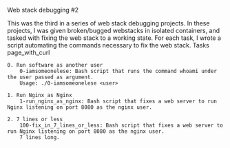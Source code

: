 Web stack debugging #2

This was the third in a series of web stack debugging projects. In these projects, I was given broken/bugged webstacks in isolated containers, and tasked with fixing the web stack to a working state. For each task, I wrote a script automating the commands necessary to fix the web stack.
Tasks page_with_curl

    0. Run software as another user
        0-iamsomeonelese: Bash script that runs the command whoami under the user passed as argument.
        Usage: ./0-iamsomeonelese <user>

    1. Run Nginx as Nginx
        1-run_nginx_as_nginx: Bash script that fixes a web server to run Nginx listening on port 8080 as the nginx user.

    2. 7 lines or less
        100-fix_in_7_lines_or_less: Bash script that fixes a web server to run Nginx listening on port 8080 as the nginx user.
        7 lines long.
